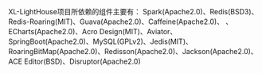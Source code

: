 XL-LightHouse项目所依赖的组件主要有：
Spark(Apache2.0)、Redis(BSD3)、Redis-Roaring(MIT)、Guava(Apache2.0)、Caffeine(Apache2.0)、
、ECharts(Apache2.0)、Acro Design(MIT)、Aviator、SpringBoot(Apache2.0)、MySQL(GPLv2)、Jedis(MIT)、
RoaringBitMap(Apache2.0)、Redisson(Apache2.0)、Jackson(Apache2.0)、ACE Editor(BSD)、Disruptor(Apache2.0)